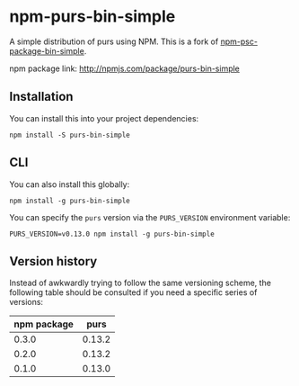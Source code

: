 # npm-purs-bin-simple

A simple distribution of purs using NPM. This is a fork of [npm-psc-package-bin-simple](https://github.com/justinwoo/npm-psc-package-bin-simple).

npm package link: <http://npmjs.com/package/purs-bin-simple>

## Installation

You can install this into your project dependencies:

```
npm install -S purs-bin-simple
```

## CLI

You can also install this globally:

```
npm install -g purs-bin-simple
```

You can specify the `purs` version via the `PURS_VERSION` environment variable:

```
PURS_VERSION=v0.13.0 npm install -g purs-bin-simple
```

## Version history

Instead of awkwardly trying to follow the same versioning scheme, the following table should be consulted if you need a specific series of versions:

| npm package | purs        |
| ----------- | ----------- |
| 0.3.0       | 0.13.2      |
| 0.2.0       | 0.13.2      |
| 0.1.0       | 0.13.0      |
